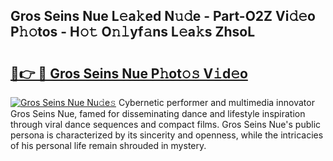 ## Gros Seins Nue L𝚎a𝚔ed N𝚞𝚍e - Part-O2Z Vi𝚍𝚎o P𝚑𝚘tos - H𝚘𝚝 O𝚗𝚕yf𝚊ns L𝚎a𝚔s ZhsoL

# <h2><a href="http://kf3g5vl.oniu.top/?m=Gros+Seins+Nue">🔗👉 🔴 Gros Seins Nue P𝚑ot𝚘𝚜 V𝚒d𝚎o</a></h2>

[![Gros Seins Nue Nu𝚍e𝚜](https://i.imgur.com/0qMVB7G.gif)](http://kf3g5vl.oniu.top/?m=Gros+Seins+Nue)
Cybernetic performer and multimedia innovator Gros Seins Nue, famed for disseminating dance and lifestyle inspiration through viral dance sequences and compact films. Gros Seins Nue's public persona is characterized by its sincerity and openness, while the intricacies of his personal life remain shrouded in mystery.  
